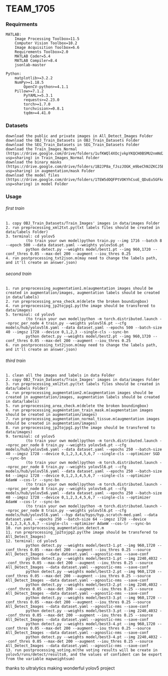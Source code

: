 # TEAM_1705

### Requirments
	MATLAB: 
		Image Processing Toolbox=11.5
		Computer Vision Toolbox=10.2
		Image Acquisition Toolbox=6.6
		Requirements Toolbox=2.0
		MATLAB Coder=5.4
		MATLAB Compiler=8.4
		jsonlab-master
    
	Python:
		matplotlib>=3.2.2
		NumPy>=1.18.5
	    	OpenCV-python>=4.1.1
	   	Pillow>=7.1.2
	    	PyYAML>=5.3.1
	    	requests>=2.23.0
	    	torch>=1.7.0
	    	torchvision>=0.8.1
	    	tqdm>=4.41.0

### Datasets
	download the public and private images in All_Detect_Images Folder
	download the OBJ_Train_Datasets in OBJ_Train_Datasets Folder
	download the SEG_Train_Datasets in SEG_Train_Datasets Folder
	download the Train_Images_Normal (https://drive.google.com/drive/folders/1ufKWQl4XOcjvkpYKQCH0BSMU2nmNd2st?usp=sharing) in Train_Images_Normal Folder
	download the binary masks (https://drive.google.com/drive/folders/1B2JP8a_fJszJOGK_m9beChNJZKCJ5B_9?usp=sharing) in augmentation/mask Folder
	download the model files (https://drive.google.com/drive/folders/1TEW5dOQFPtVOKYhCsoE_QDuEu5GFkoIJ?usp=sharing) in model Folder

### Usage
###### first train
	1. copy OBJ_Train_Datasets/Train_Images' images in data/images Folder
	2. run preprocessing_xml2txt.py(txt labels files should be created in data/labels Folder)
	3. terminal: cd yolov5
		     (to train your own model)python train.py --img 1716 --batch 8 --epoch 500 --data dataset.yaml --weights yolov5s6.pt
		     python detect.py --weights model/best1.pt --img 960,1720 --conf_thres 0.05 --max-det 200 --augment --iou_thres 0.25
	4. run postprocessing_txt2json.m(may need to change the labels path, and it'll create an answer.json)
	
###### second train
	1. run preprocessing_augmentation1.m(augmentation images should be created in augmentation/images, augmentation labels should be created in data/labels)
	2. run preprocessing_area_check.m(delete the broken boundingbox)
	4. run preprocessing_jp2tojpg1.py(the image should be transfered to data/images)
	5. terminal: cd yolov5
		     (to train your own model)python -m torch.distributed.launch --nproc_per_node 4 train.py --weights yolov5l6.pt --cfg models/hub/yolov5l6.yaml --data dataset.yaml --epochs 500 --batch-size 40 --imgsz 1728 --device 0,1,2,3 --single-cls --sync-bn
		     python detect.py --weights model/best2.pt --img 960,1720 --conf_thres 0.05 --max-det 200 --augment --iou_thres 0.25
	6. run postprocessing_txt2json.m(may need to change the labels path, and it'll create an answer.json)

###### third train
	1. clean all the images and labels in data Folder
	2. copy OBJ_Train_Datasets/Train_Images' images in data/images Folder
	3. run preprocessing_xml2txt.py(txt labels files should be created in data/labels Folder)
	4. run preprocessing_augmentation2.m(augmentation images should be created in augmentation/images, augmentation labels should be created in data/labels)
	5. run preprocessing_area_check.m(delete the broken boundingbox)
	6. run preprocessing_augmentation_train_mask.m(augmentation images should be created in augmentation/images)
	7. run preprocessing_augmentation_normal_tissue.m(augmentation images should be created in augmentation/images)
	8. run preprocessing_jp2tojpg1.py(the image should be transfered to data/images)
	9. terminal: cd yolov5
		     (to train your own model)python -m torch.distributed.launch --nproc_per_node 8 train.py --weights yolov5x6.pt --cfg models/hub/yolov5x6.yaml --data dataset.yaml --epochs 250 --batch-size 40 --imgsz 1728 --device 0,1,2,3,4,5,6,7 --single-cls --optimizer SGD --sync-bn
		     (to train your own model)python -m torch.distributed.launch --nproc_per_node 8 train.py --weights yolov5l6.pt --cfg models/hub/yolov5l6.yaml --data dataset.yaml --epochs 250 --batch-size 64 --imgsz 1728 --device 0,1,2,3,4,5,6,7 --single-cls --optimizer AdamW --cos-lr --sync-bn
		     (to train your own model)python -m torch.distributed.launch --nproc_per_node 8 train.py --weights yolov5x6.pt --cfg models/hub/yolov5x6.yaml --data dataset.yaml --epochs 250 --batch-size 40 --imgsz 1728 --device 0,1,2,3,4,5,6,7 --single-cls --optimizer AdamW --cos-lr --sync-bn
		     (to train your own model)python -m torch.distributed.launch --nproc_per_node 8 train.py --weights yolov5l6.pt --cfg models/hub/yolov5l6.yaml --hyp data/hyps/hyp.scratch-med.yaml --data dataset.yaml --epochs 250 --batch-size 64 --imgsz 1728 --device 0,1,2,3,4,5,6,7 --single-cls --optimizer AdamW --cos-lr --sync-bn
	10. run postprocessing_augmentation_detect.m
	11. run preprocessing_jp2tojpg2.py(the image should be transfered to All_Detect_Images)
	12. terminal: cd yolov5
		     python detect.py --weights model/best3-1.pt --img 960,1720 --conf_thres 0.05 --max-det 200 --augment --iou_thres 0.25 --source All_Detect_Images --data dataset.yaml --agnostic-nms --save-conf
		     python detect.py --weights model/best3-1.pt --img 2240,4032 --conf_thres 0.05 --max-det 200 --augment --iou_thres 0.25 --source All_Detect_Images --data dataset.yaml --agnostic-nms --save-conf
		     python detect.py --weights model/best3-2.pt --img 960,1720 --conf_thres 0.05 --max-det 200 --augment --iou_thres 0.25 --source All_Detect_Images --data dataset.yaml --agnostic-nms --save-conf
		     python detect.py --weights model/best3-2.pt --img 2240,4032 --conf_thres 0.05 --max-det 200 --augment --iou_thres 0.25 --source All_Detect_Images --data dataset.yaml --agnostic-nms --save-conf
		     python detect.py --weights model/best3-3.pt --img 960,1720 --conf_thres 0.05 --max-det 200 --augment --iou_thres 0.25 --source All_Detect_Images --data dataset.yaml --agnostic-nms --save-conf
		     python detect.py --weights model/best3-3.pt --img 2240,4032 --conf_thres 0.05 --max-det 200 --augment --iou_thres 0.25 --source All_Detect_Images --data dataset.yaml --agnostic-nms --save-conf
		     python detect.py --weights model/best3-4.pt --img 960,1720 --conf_thres 0.05 --max-det 200 --augment --iou_thres 0.25 --source All_Detect_Images --data dataset.yaml --agnostic-nms --save-conf
		     python detect.py --weights model/best3-4.pt --img 2240,4032 --conf_thres 0.05 --max-det 200 --augment --iou_thres 0.25 --source All_Detect_Images --data dataset.yaml --agnostic-nms --save-conf
	13. run postprocessing_voting.m(the voting results will be create in yolov5/runs/detect/results0, and the values of confident can be export from the variable mapweightsum)

thanks to ultralytics making wonderful yolov5 project
